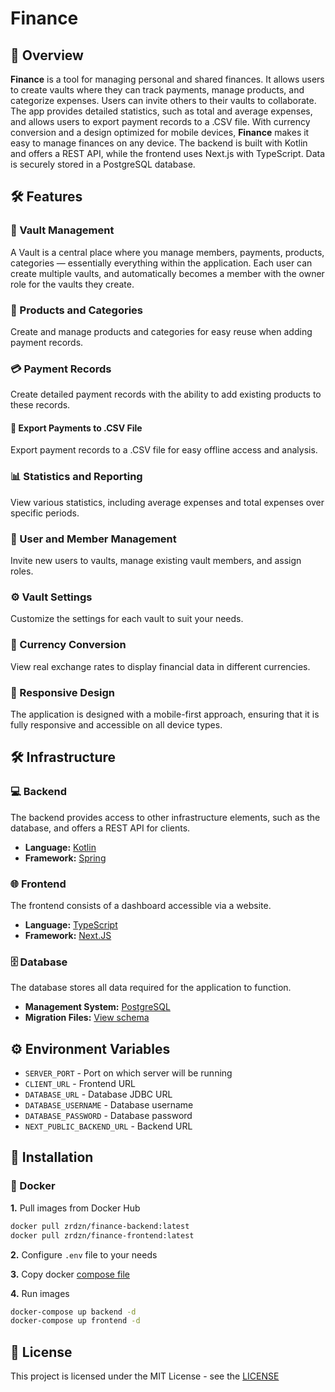 # Finance
## 📖 Overview
**Finance** is a tool for managing personal and shared finances.
It allows users to create vaults where they can track payments, 
manage products, and categorize expenses.
Users can invite others to their vaults to collaborate.
The app provides detailed statistics, such as total and average expenses, 
and allows users to export payment records to a .CSV file.
With currency conversion and a design optimized for mobile devices,
**Finance** makes it easy to manage finances on any device.
The backend is built with Kotlin and offers a REST API, 
while the frontend uses Next.js with TypeScript.
Data is securely stored in a PostgreSQL database.
## 🛠️ Features
### 🔐 Vault Management
A Vault is a central place where you manage members, payments, products, categories — essentially everything within the application.
Each user can create multiple vaults, and automatically becomes a member with the owner role for the vaults they create.
### 🛒 Products and Categories
Create and manage products and categories for easy reuse when adding payment records.
### 💳 Payment Records
Create detailed payment records with the ability to add existing products to these records. 
#### 📝 Export Payments to .CSV File
Export payment records to a .CSV file for easy offline access and analysis.
### 📊 Statistics and Reporting
View various statistics, including average expenses and total expenses over specific periods. 
### 👥 User and Member Management
Invite new users to vaults, manage existing vault members, and assign roles.
### ⚙️ Vault Settings
Customize the settings for each vault to suit your needs.
### 💱 Currency Conversion
View real exchange rates to display financial data in different currencies.
### 📱 Responsive Design
The application is designed with a mobile-first approach, ensuring that it is fully responsive and accessible on all device types.
## 🛠️ Infrastructure
### 💻 Backend
The backend provides access to other infrastructure elements, such as the database, and offers a REST API for clients.
  - **Language:** [Kotlin](https://kotlinlang.org/)
  - **Framework:** [Spring](https://spring.io/)
### 🌐 Frontend
The frontend consists of a dashboard accessible via a website.
  - **Language:** [TypeScript](https://www.typescriptlang.org/)
  - **Framework:** [Next.JS](https://nextjs.org/)
### 🗄️ Database
The database stores all data required for the application to function.
  - **Management System:** [PostgreSQL](https://www.postgresql.org/)
  - **Migration Files:** [View schema](https://github.com/zrdzn/finance/tree/main/finance-backend/src/main/resources/database)
## ⚙️ Environment Variables
- `SERVER_PORT` - Port on which server will be running
- `CLIENT_URL` - Frontend URL
- `DATABASE_URL` - Database JDBC URL
- `DATABASE_USERNAME` - Database username
- `DATABASE_PASSWORD` - Database password
- `NEXT_PUBLIC_BACKEND_URL` - Backend URL
## 🚀 Installation
### 🐳 Docker
**1.** Pull images from Docker Hub
```bash
docker pull zrdzn/finance-backend:latest
docker pull zrdzn/finance-frontend:latest
```
**2.** Configure `.env` file to your needs

**3.** Copy docker [compose file](compose.yml)

**4.** Run images
```bash
docker-compose up backend -d
docker-compose up frontend -d
```
## 📄 License
This project is licensed under the MIT License - see the [LICENSE](LICENSE)
